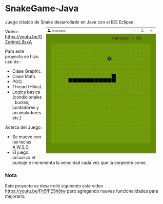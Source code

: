 # SnakeGame-Java
Juego clásico de Snake desarrollado en Java con el IDE Eclipse. <img src="img/snake_gif.gif" width="360" align="right" style="margin:10px" />

Video : https://youtu.be/OZe4mcL8sxA

Para este proyecto se hizo uso de :
- Clase Graphic.
- Clase Math.
- POO.
- Thread (Hilos).
- Logica basica (condicionales, bucles, contadores y acumuladores etc.)

Acerca del Juego:
- Se mueve con las teclas A,W,S,D.
- El juego actualiza el puntaje e incrementa la velocidad cada vez que la serpiente come.







### Nota
Este proyecto se desarrolló siguiendo este video https://youtu.be/Fh5fFE5h8tw pero agregando nuevas funcionalidades para mejorarlo.
